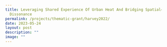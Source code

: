 ```yaml
---
title: Leveraging Shared Experience Of Urban Heat And Bridging Spatial–Temporal
  Dissonance
permalink: /projects/thematic-grant/harvey2022/
date: 2023-05-24
layout: post
description: ""
image: ""
---
```

